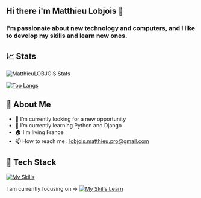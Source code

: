 ## Hi there i'm Matthieu Lobjois 👋
### I'm passionate about new technology and computers, and I like to develop my skills and learn new ones.
## 📈 Stats
![MatthieuLOBJOIS Stats](https://github-readme-stats.vercel.app/api?username=MatthieuLOBJOIS&theme=vue-dark&show_icons=true&hide_border=true&count_private=true)

[![Top Langs](https://github-readme-stats.vercel.app/api/top-langs/?username=anuraghazra&layout=donut)](https://github.com/anuraghazra/github-readme-stats)

## 🚀 About Me
- 🔭 I’m currently looking for a new opportunity
- 🌱 I’m currently learning Python and Django
- 🏠 I'm living France
- 📫 How to reach me : lobjois.matthieu.pro@gmail.com

## 🦾 Tech Stack
[![My Skills](https://skillicons.dev/icons?i=js,html,css,php,mysql,react,vscode)](https://skillicons.dev)

I am currently focusing on => [![My Skills Learn](https://skillicons.dev/icons?i=python,django,postgresql)](https://skillicons.dev)
